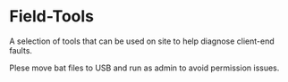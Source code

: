 # Field-Tools
A selection of tools that can be used on site to help diagnose client-end faults.

Plese move bat files to USB and run as admin to avoid permission issues.
